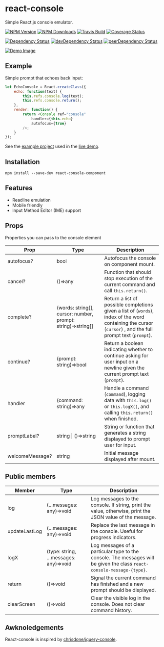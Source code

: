 # react-console

Simple React.js console emulator.

[![NPM Version][npm-image]][npm-url]
[![NPM Downloads][downloads-image]][npm-url]
[![Travis Build][travis-image]][travis-url]
[![Coverage Status][coveralls-image]][coveralls-url]

[![Dependency Status][david-image]][david-url]
[![devDependency Status][david-dev-image]][david-dev-url]
[![peerDependency Status][david-peer-image]][david-peer-url]

[![Demo Image][demo-image]][demo-url]

## Example

Simple prompt that echoes back input:

```javascript
let EchoConsole = React.createClass({
	echo: function(text) {
		this.refs.console.log(text);
		this.refs.console.return();
	},
	render: function() {
		return <Console ref="console"
			handler={this.echo}
			autofocus={true}
		/>;
	}
});
```

See the [example project](docs/example) used in the [live demo][demo-url].


## Installation

    npm install --save-dev react-console-component


## Features

* Readline emulation
* Mobile friendly
* Input Method Editor (IME) support


## Props

Properties you can pass to the console element

| Prop			| Type									| Description
| ----			| ----									| ----
| autofocus?		| bool								| Autofocus the console on component mount.
| cancel?		| ()=>any							| Function that should stop execution of the current command and call `this.return()`.
| complete?		| (words: string[], cursor: number, prompt: string)=>string[]	| Return a list of possible completions given a list of (`words`), index of the word containing the cursor (`cursor`) , and the full prompt text (`prompt`).
| continue?		| (prompt: string)=>bool					| Return a boolean indicating whether to continue asking for user input on a newline given the current prompt text (`prompt`).
| handler		| (command: string)=>any					| Handle a command (`command`), logging data with `this.log()` or `this.logX()`, and calling `this.return()` when finished.
| promptLabel?		| string \| ()=>string						| String or function that generates a string displayed to prompt user for input.
| welcomeMessage?	| string							| Initial message displayed after mount.


## Public members

| Member	| Type							| Description
| ----		| ----							| ----
| log		| (...messages: any)=>void			| Log messages to the console. If string, print the value, otherwise, print the JSON value of the message.
| updateLastLog| (...messages: any)=>void			| Replace the last message in the console. Useful for progress indicators.
| logX		| (type: string, ...messages: any)=>void	| Log messages of a particular type to the console. The messages will be given the class `react-console-message-{type}`.
| return	| ()=>void					| Signal the current command has finished and a new prompt should be displayed.
| clearScreen	| ()=>void					| Clear the visible log in the console. Does not clear command history.


## Awknoledgements

React-console is inspired by [chrisdone/jquery-console](https://github.com/chrisdone/jquery-console).

[demo-image]: https://autochthe.github.io/react-console/images/example.svg
[demo-url]: https://autochthe.github.io/react-console/#react-console
[npm-image]: https://img.shields.io/npm/v/react-console-component.svg
[npm-url]: https://npmjs.org/package/react-console-component
[downloads-image]: https://img.shields.io/npm/dm/react-console-component.svg
[travis-image]: https://img.shields.io/travis/autochthe/react-console/master.svg
[travis-url]: https://travis-ci.org/autochthe/react-console
[coveralls-image]: https://coveralls.io/repos/github/autochthe/react-console/badge.svg?branch=master
[coveralls-url]: https://coveralls.io/github/autochthe/react-console?branch=master
[david-url]: https://david-dm.org/autochthe/react-console
[david-image]: https://david-dm.org/autochthe/react-console.svg
[david-dev-url]: https://david-dm.org/autochthe/react-console?type=dev
[david-dev-image]: https://david-dm.org/autochthe/react-console/dev-status.svg
[david-peer-url]: https://david-dm.org/autochthe/react-console?type=peer
[david-peer-image]: https://david-dm.org/autochthe/react-console/peer-status.svg
